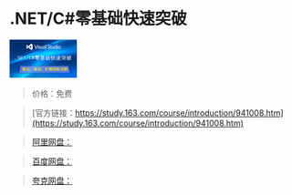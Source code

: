 # .NET/C#零基础快速突破

![img](../../../assets/study163/free/6630870953117138020.png)

> 价格：免费

> [官方链接：https://study.163.com/course/introduction/941008.htm](https://study.163.com/course/introduction/941008.htm)

> [阿里网盘：]()

> [百度网盘：]()

> [夸克网盘：]()
